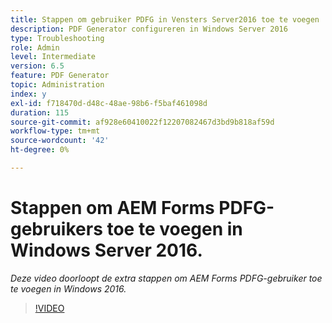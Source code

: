 ```yaml
---
title: Stappen om gebruiker PDFG in Vensters Server2016 toe te voegen
description: PDF Generator configureren in Windows Server 2016
type: Troubleshooting
role: Admin
level: Intermediate
version: 6.5
feature: PDF Generator
topic: Administration
index: y
exl-id: f718470d-d48c-48ae-98b6-f5baf461098d
duration: 115
source-git-commit: af928e60410022f12207082467d3bd9b818af59d
workflow-type: tm+mt
source-wordcount: '42'
ht-degree: 0%

---
```


# Stappen om AEM Forms PDFG-gebruikers toe te voegen in Windows Server 2016.

*Deze video doorloopt de extra stappen om AEM Forms PDFG-gebruiker toe te voegen in Windows 2016.*

>[!VIDEO](https://video.tv.adobe.com/v/335479?quality=12&learn=on)
